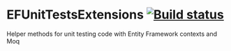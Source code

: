 # EFUnitTestsExtensions [![Build status](https://ci.appveyor.com/api/projects/status/qsvwa43c936vl6pm/branch/master?svg=true)](https://ci.appveyor.com/project/ewassef/efunittestsextensions/branch/master)
Helper methods for unit testing code with Entity Framework contexts and Moq
